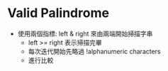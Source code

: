 # Valid Palindrome
- 使用兩個指標: left & right 來由兩端開始掃描字串
  - left >= right 表示掃描完畢
  - 每次迭代開始先略過 !alphanumeric characters
  - 進行比較

